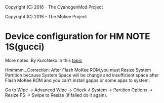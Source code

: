 Copyright (C) 2016 - The CyanogenMod Project

Copyright (C) 2018 - The Mokee Project

Device configuration for HM NOTE 1S(gucci)
========================================================


More notes:
By KuroNeko in this [topic](https://bbs.mokeedev.com/t/topic/14809)

Hmmmm…Correction: After Flash MoKee ROM,you must Resize System Partition because System Space will be change and insufficient space after Flash MoKee ROM and you can’t install gapps or some apps to system.

Go to Wipe -> Advanced Wipe -> Check √ System -> Partition Options -> Resize FS -> Swipe to Resize (if failed do it again).
